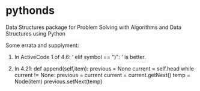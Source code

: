 # pythonds
Data Structures package for Problem Solving with Algorithms and Data Structures using Python

Some errata and supplyment:

1. In ActiveCode 1 of 4.6: ‘ elif symbol == ")": ’ is better.

2. In 4.21: 
def append(self,item):
        previous = None
        current = self.head
        while current != None:
            previous = current
            current = current.getNext()
        temp = Node(item)
        previous.setNext(temp)
